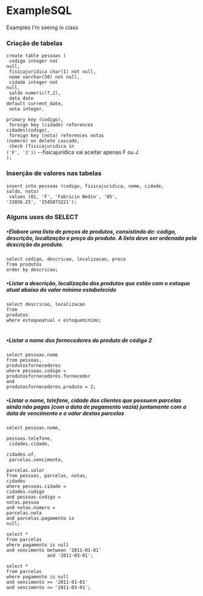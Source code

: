 # ExampleSQL
Examples I'm seeing in class

### Criação de tabelas

<code>create table pessoas (</code><br>
<code>  codigo integer not null,</code><br>
<code>  fisicajuridica char(1) not null,</code><br>
<code>  nome varchar(50) not null,</code><br>
<code>  cidade integer not null,</code><br>
<code>  saldo numeric(7,2),</code><br>
<code>  data date default current_date,</code><br>
<code>  nota integer,</code><br>
<code>  primary key (codigo),</code><br>
<code>  foreign key (cidade) references cidades(codigo),</code><br>
<code>  foreign key (nota) references notas (numero) on delete cascade,</code><br>
<code>  check (fisicajuridica in ('F', 'J'))</code> --fisicajuridica vai aceitar apenas F ou J<br>
<code>);</code><br>

### Inserção de valores nas tabelas
<code>insert into pessoas (codigo, fisicajuridica, nome, cidade, saldo, nota)</code><br>
<code>       values (01, 'F', 'Fabricio Bedin', '05', '23856.25', '2545873221');</code><br>

### Alguns usos do SELECT

##### •Elabore uma lista de preços de produtos, consistindo de: código, descrição, localização e preço do produto. A lista deve ser ordenada pela descrição do produto.
<code>select codigo, descricao, localizacao, preco</code><br>
<code>from produtos</code><br>
<code>order by descricao;</code><br>

##### •Listar a descrição, localização dos produtos que estão com o estoque atual abaixo do valor mínimo estabelecido
<code>select descricao, localizacao</code><br>
<code>from produtos</code><br>
<code>where estoqueatual < estoqueminimo; </code><br>

##### •Listar o nome dos fornecedores do produto de código 2
<code>select pessoas.nome</code><br>
<code>from pessoas, produtosfornecedores</code><br>
<code>where pessoas.codigo = produtosfornecedores.fornecedor</code><br>
<code>and produtosfornecedores.produto = 2;</code><br>

##### •Listar o nome, telefone, cidade dos clientes que possuem parcelas ainda não pagas (com a data de pagamento vazia) juntamente com a data de vencimento e o valor destas parcelas
<code>select pessoas.nome,</code><br>
<code>       pessoas.telefone,</code><br>
<code>       cidades.cidade,</code><br>
<code>       cidades.uf,</code><br>
<code>       parcelas.vencimento,</code><br>
<code>       parcelas.valor</code><br>
<code>from pessoas, parcelas, notas, cidades</code><br>
<code>where pessoas.cidade = cidades.codigo</code><br>
<code>and   pessoas.codigo = notas.pessoa</code><br>
<code>and notas.numero = parcelas.nota</code><br>
<code>and parcelas.pagamento is null;</code><br>


```
select *
from parcelas
where pagamento is null
and vencimento between '2011-01-01' 
               and '2011-03-01';

select *
from parcelas
where pagamento is null
and vencimento >= '2011-01-01' 
and vencimento <= '2011-03-01';
```








